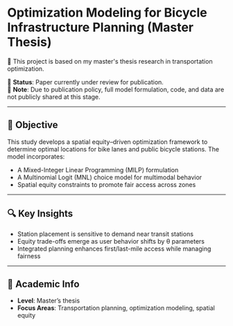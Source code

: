 # Optimization Modeling for Bicycle Infrastructure Planning (Master Thesis)

🚴 This project is based on my master's thesis research in transportation optimization.

📄 **Status**: Paper currently under review for publication.  
🔐 **Note**: Due to publication policy, full model formulation, code, and data are not publicly shared at this stage.

---

## 🧠 Objective

This study develops a spatial equity–driven optimization framework to determine optimal locations for bike lanes and public bicycle stations. The model incorporates:

- A Mixed-Integer Linear Programming (MILP) formulation  
- A Multinomial Logit (MNL) choice model for multimodal behavior  
- Spatial equity constraints to promote fair access across zones

---

## 🔍 Key Insights

- Station placement is sensitive to demand near transit stations  
- Equity trade-offs emerge as user behavior shifts by θ parameters  
- Integrated planning enhances first/last-mile access while managing fairness

---

## 📌 Academic Info

- **Level**: Master’s thesis  
- **Focus Areas**: Transportation planning, optimization modeling, spatial equity
